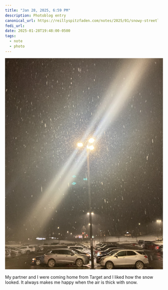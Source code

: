 ```yaml
---
title: "Jan 28, 2025, 6:59 PM"
description: Photoblog entry
canonical_url: https://reillyspitzfaden.com/notes/2025/01/snowy-streetlight/
fedi_url:
date: 2025-01-28T19:48:00-0500
tags:
  - note
  - photo
---
```


<style>
  img {
    max-width: 520px;
  }
  @media screen and (max-width: 565px) {
    img {
      max-width: 100%;
    }
  }
</style>

<img src="/media/notes/2025/01/streetlight-snow-target-012825.webp" alt="A streetlight with three lamps in a Target parking lot at night. The air is thick with snow, and glowing diffraction lines come from the light at diagonals.">

My partner and I were coming home from Target and I liked how the snow looked. It always makes me happy when the air is thick with snow.